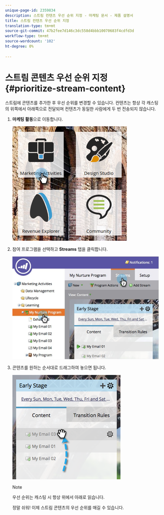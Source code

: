 ```yaml
---
unique-page-id: 2359834
description: 스트림 컨텐츠 우선 순위 지정 - 마케팅 문서 - 제품 설명서
title: 스트림 컨텐츠 우선 순위 지정
translation-type: tm+mt
source-git-commit: 47b2fee7d146c3dc558d4bbb10070683f4cdfd3d
workflow-type: tm+mt
source-wordcount: '102'
ht-degree: 0%

---
```



# 스트림 콘텐츠 우선 순위 지정 {#prioritize-stream-content}

스트림에 콘텐츠를 추가한 후 우선 순위를 변경할 수 있습니다. 컨텐츠는 항상 각 캐스팅의 위쪽에서 아래쪽으로 전달되며 컨텐츠가 동일한 사람에게 두 번 전송되지 않습니다.

1. **마케팅 활동**&#x200B;으로 이동합니다.

   ![](assets/ma.png)

1. 참여 프로그램을 선택하고 **Streams** 탭을 클릭합니다.

   ![](assets/cloneasteam-1.jpg)

1. 콘텐츠를 원하는 순서대로 드래그하여 놓으면 됩니다.

   ![](assets/image2014-9-15-17-3a5-3a45.png)

   >[!NOTE]
   >
   >우선 순위는 캐스팅 시 항상 위에서 아래로 읽습니다.

   정말 쉬워! 이제 스트림 콘텐츠의 우선 순위를 매길 수 있습니다.

